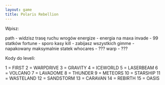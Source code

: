 ```yaml
---
layout: game
title: Polaris Rebellion
---
```


Wpisz:

path 		- widzisz trasę ruchu wrogów
energize 		- energia na maxa 
invade   		- 99 statków
fortune  		- sporo kasy
kill     		- zabijasz wszystkich
gimme    		- napakowany maksymalnie statek
whocares 	- ???
warp     		- ???

Kody do leveli:
                
1   = FIRST
2   = WARPDRIVE
3   = GRAVITY
4   = ICEWORLD
5   = LASERBEAM
6   = VOLCANO
7   = LAVADOME
8   = THUNDER
9   = METEORS
10 = STARSHIP
11 = WASTELAND
12 = SANDSTORM
13 = CARAVAN
14 = REBIRTH
15 = OASIS

